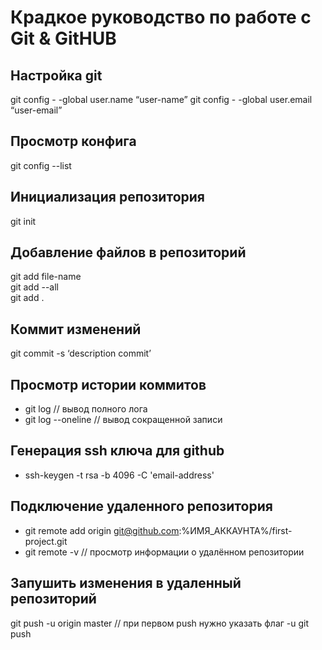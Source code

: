 # Крадкое руководство по работе с Git & GitHUB

## Настройка git

git config  - -global user.name “user-name”
git config  - -global user.email “user-email”

## Просмотр конфига

git config --list

## Инициализация репозитория

git init

## Добавление файлов в репозиторий

git add file-name  
git add  --all  
git add .  
 
## Коммит изменений

git commit -s ‘description commit’

## Просмотр истории коммитов

- git log           // вывод полного лога
- git log --oneline // вывод сокращенной записи

## Генерация ssh ключа для github

- ssh-keygen -t rsa -b 4096 -C 'email-address'

## Подключение удаленного репозитория

 - git remote add origin git@github.com:%ИМЯ_АККАУНТА%/first-project.git
 - git remote -v // просмотр информации о удалённом репозитории

## Запушить изменения в удаленный репозиторий

 git push -u origin master  // при первом push нужно указать флаг -u
 git push 
